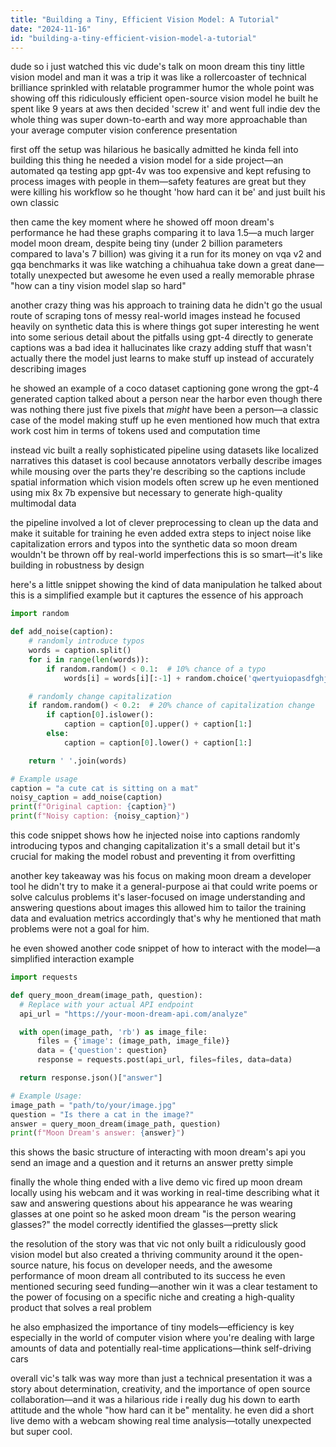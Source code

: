 ```yaml
---
title: "Building a Tiny, Efficient Vision Model: A Tutorial"
date: "2024-11-16"
id: "building-a-tiny-efficient-vision-model-a-tutorial"
---
```


dude so i just watched this vic dude's talk on moon dream  this tiny little vision model and man it was a trip  it was like a rollercoaster of technical brilliance sprinkled with relatable programmer humor  the whole point was showing off this ridiculously efficient open-source vision model he built  he spent like 9 years at aws then decided 'screw it' and went full indie dev  the whole thing was super down-to-earth and way more approachable than your average computer vision conference presentation


first off the setup was hilarious  he basically admitted he kinda fell into building this thing  he needed a vision model for a side project—an automated qa testing app  gpt-4v was too expensive and kept refusing to process images with people in them—safety features are great but they were killing his workflow  so he thought 'how hard can it be' and just built his own  classic


then came the key moment where he showed off moon dream's performance  he had these graphs comparing it to lava 1.5—a much larger model  moon dream, despite being tiny (under 2 billion parameters compared to lava's 7 billion) was giving it a run for its money on vqa v2 and gqa benchmarks  it was like watching a chihuahua take down a great dane—totally unexpected but awesome  he even used a really memorable phrase "how can a tiny vision model slap so hard"


another crazy thing was his approach to training data  he didn't go the usual route of scraping tons of messy real-world images  instead he focused heavily on synthetic data  this is where things got super interesting  he went into some serious detail about the pitfalls  using gpt-4 directly to generate captions was a bad idea it hallucinates like crazy adding stuff that wasn't actually there  the model just learns to make stuff up instead of accurately describing images  


he showed an example of a coco dataset captioning gone wrong the gpt-4 generated caption talked about a person near the harbor even though there was nothing there  just five pixels that *might* have been a person—a classic case of the model making stuff up  he even mentioned how much that extra work cost him in terms of tokens used and computation time


instead vic built a really sophisticated pipeline using datasets like localized narratives  this dataset is cool because annotators verbally describe images while mousing over the parts they're describing so the captions include spatial information which vision models often screw up  he even mentioned using mix 8x 7b  expensive but necessary to generate high-quality multimodal data


the pipeline involved a lot of clever preprocessing to clean up the data and make it suitable for training  he even added extra steps to inject noise like capitalization errors and typos into the synthetic data so moon dream wouldn't be thrown off by real-world imperfections this is so smart—it's like building in robustness by design


here's a little snippet showing the kind of data manipulation he talked about  this is a simplified example but it captures the essence of his approach


```python
import random

def add_noise(caption):
    # randomly introduce typos
    words = caption.split()
    for i in range(len(words)):
        if random.random() < 0.1:  # 10% chance of a typo
            words[i] = words[i][:-1] + random.choice('qwertyuiopasdfghjklzxcvbnm')

    # randomly change capitalization
    if random.random() < 0.2:  # 20% chance of capitalization change
        if caption[0].islower():
            caption = caption[0].upper() + caption[1:]
        else:
            caption = caption[0].lower() + caption[1:]

    return ' '.join(words)

# Example usage
caption = "a cute cat is sitting on a mat"
noisy_caption = add_noise(caption)
print(f"Original caption: {caption}")
print(f"Noisy caption: {noisy_caption}")
```

this code snippet shows how he injected noise into captions  randomly introducing typos and changing capitalization  it's a small detail but it's crucial for making the model robust and preventing it from overfitting


another key takeaway was his focus on making moon dream a developer tool  he didn't try to make it a general-purpose ai that could write poems or solve calculus problems  it's laser-focused on image understanding and answering questions about images  this allowed him to tailor the training data and evaluation metrics accordingly  that's why he mentioned that math problems were not a goal for him.  


he even showed another code snippet of how to interact with the model—a simplified interaction example


```python
import requests

def query_moon_dream(image_path, question):
  # Replace with your actual API endpoint
  api_url = "https://your-moon-dream-api.com/analyze"

  with open(image_path, 'rb') as image_file:
      files = {'image': (image_path, image_file)}
      data = {'question': question}
      response = requests.post(api_url, files=files, data=data)

  return response.json()["answer"]

# Example Usage:
image_path = "path/to/your/image.jpg"
question = "Is there a cat in the image?"
answer = query_moon_dream(image_path, question)
print(f"Moon Dream's answer: {answer}")
```

this shows the basic structure of interacting with moon dream's api  you send an image and a question and it returns an answer  pretty simple


finally the whole thing ended with a live demo  vic fired up moon dream locally using his webcam  and it was working in real-time  describing what it saw and answering questions about his appearance  he was wearing glasses at one point so he asked moon dream "is the person wearing glasses?"  the model correctly identified the glasses—pretty slick


the resolution of the story was that vic not only built a ridiculously good vision model but also created a thriving community around it  the open-source nature, his focus on developer needs, and the awesome performance of moon dream all contributed to its success he even mentioned securing seed funding—another win  it was a clear testament to the power of focusing on a specific niche and creating a high-quality product that solves a real problem


he also emphasized the importance of tiny models—efficiency is key especially in the world of computer vision where you're dealing with large amounts of data and potentially real-time applications—think self-driving cars


overall vic's talk was way more than just a technical presentation  it was a story about determination, creativity, and the importance of open source collaboration—and it was a hilarious ride  i really dug his down to earth attitude and the whole "how hard can it be" mentality. he even did a short live demo  with a webcam  showing real time analysis—totally unexpected but super cool.
